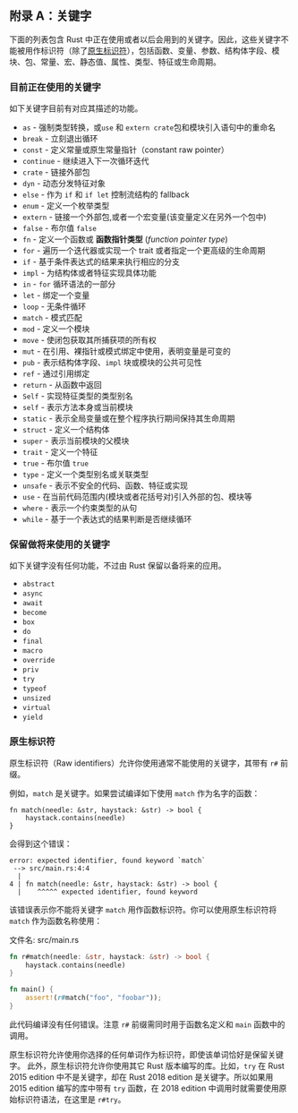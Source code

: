 ## 附录 A：关键字

下面的列表包含 Rust 中正在使用或者以后会用到的关键字。因此，这些关键字不能被用作标识符（除了[原生标识符](#原生标识符)），包括函数、变量、参数、结构体字段、模块、包、常量、宏、静态值、属性、类型、特征或生命周期。

### 目前正在使用的关键字

如下关键字目前有对应其描述的功能。

- `as` - 强制类型转换，或`use` 和 `extern crate`包和模块引入语句中的重命名
- `break` - 立刻退出循环
- `const` - 定义常量或原生常量指针（constant raw pointer）
- `continue` - 继续进入下一次循环迭代
- `crate` - 链接外部包
- `dyn` - 动态分发特征对象
- `else` - 作为 `if` 和 `if let` 控制流结构的 fallback
- `enum` - 定义一个枚举类型
- `extern` - 链接一个外部包,或者一个宏变量(该变量定义在另外一个包中)
- `false` - 布尔值 `false`
- `fn` - 定义一个函数或 **函数指针类型** (_function pointer type_)
- `for` - 遍历一个迭代器或实现一个 trait 或者指定一个更高级的生命周期
- `if` - 基于条件表达式的结果来执行相应的分支
- `impl` - 为结构体或者特征实现具体功能
- `in` - `for` 循环语法的一部分
- `let` - 绑定一个变量
- `loop` - 无条件循环
- `match` - 模式匹配
- `mod` - 定义一个模块
- `move` - 使闭包获取其所捕获项的所有权
- `mut` - 在引用、裸指针或模式绑定中使用，表明变量是可变的
- `pub` - 表示结构体字段、`impl` 块或模块的公共可见性
- `ref` - 通过引用绑定
- `return` - 从函数中返回
- `Self` - 实现特征类型的类型别名
- `self` - 表示方法本身或当前模块
- `static` - 表示全局变量或在整个程序执行期间保持其生命周期
- `struct` - 定义一个结构体
- `super` - 表示当前模块的父模块
- `trait` - 定义一个特征
- `true` - 布尔值 `true`
- `type` - 定义一个类型别名或关联类型
- `unsafe` - 表示不安全的代码、函数、特征或实现
- `use` - 在当前代码范围内(模块或者花括号对)引入外部的包、模块等
- `where` - 表示一个约束类型的从句
- `while` - 基于一个表达式的结果判断是否继续循环

### 保留做将来使用的关键字

如下关键字没有任何功能，不过由 Rust 保留以备将来的应用。

- `abstract`
- `async`
- `await`
- `become`
- `box`
- `do`
- `final`
- `macro`
- `override`
- `priv`
- `try`
- `typeof`
- `unsized`
- `virtual`
- `yield`

### 原生标识符

原生标识符（Raw identifiers）允许你使用通常不能使用的关键字，其带有 `r#` 前缀。

例如，`match` 是关键字。如果尝试编译如下使用 `match` 作为名字的函数：

```rust,ignore,does_not_compile
fn match(needle: &str, haystack: &str) -> bool {
    haystack.contains(needle)
}
```

会得到这个错误：

```text
error: expected identifier, found keyword `match`
 --> src/main.rs:4:4
  |
4 | fn match(needle: &str, haystack: &str) -> bool {
  |    ^^^^^ expected identifier, found keyword
```

该错误表示你不能将关键字 `match` 用作函数标识符。你可以使用原生标识符将 `match` 作为函数名称使用：

<span class="filename">文件名: src/main.rs</span>

```rust
fn r#match(needle: &str, haystack: &str) -> bool {
    haystack.contains(needle)
}

fn main() {
    assert!(r#match("foo", "foobar"));
}
```

此代码编译没有任何错误。注意 `r#` 前缀需同时用于函数名定义和 `main` 函数中的调用。

原生标识符允许使用你选择的任何单词作为标识符，即使该单词恰好是保留关键字。 此外，原生标识符允许你使用其它 Rust 版本编写的库。比如，`try` 在 Rust 2015 edition 中不是关键字，却在 Rust 2018 edition 是关键字。所以如果用 2015 edition 编写的库中带有 `try` 函数，在 2018 edition 中调用时就需要使用原始标识符语法，在这里是 `r#try`。
